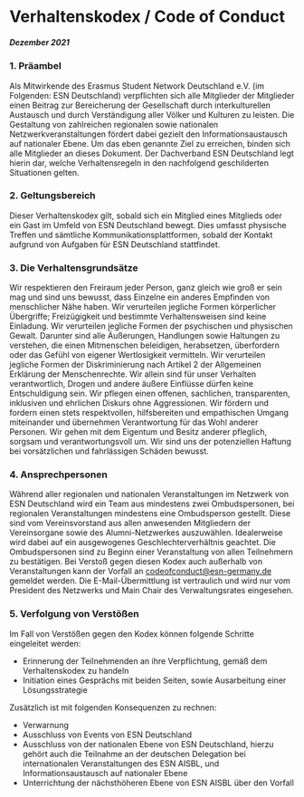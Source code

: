 # Verhaltenskodex / Code of Conduct
##### Dezember 2021

### 1. Präambel
Als Mitwirkende des Erasmus Student Network Deutschland e.V. (im Folgenden: ESN Deutschland) verpflichten sich alle Mitglieder der Mitglieder einen Beitrag zur Bereicherung der Gesellschaft durch interkulturellen Austausch und durch Verständigung aller Völker und Kulturen zu leisten.
Die Gestaltung von zahlreichen regionalen sowie nationalen Netzwerkveranstaltungen fördert dabei gezielt den Informationsaustausch auf nationaler Ebene.
Um das eben genannte Ziel zu erreichen, binden sich alle Mitglieder an dieses Dokument. 
Der Dachverband ESN Deutschland legt hierin dar, welche Verhaltensregeln in den nachfolgend geschilderten Situationen gelten.

### 2. Geltungsbereich
Dieser Verhaltenskodex gilt, sobald sich ein Mitglied eines Mitglieds oder ein Gast im Umfeld von ESN Deutschland bewegt.
Dies umfasst physische Treffen und sämtliche Kommunikationsplattformen, sobald der Kontakt aufgrund von Aufgaben für ESN Deutschland stattfindet.

### 3. Die Verhaltensgrundsätze
Wir respektieren den Freiraum jeder Person, ganz gleich wie groß er sein mag und sind uns bewusst, dass Einzelne ein anderes Empfinden von menschlicher Nähe haben. 
Wir verurteilen jegliche Formen körperlicher Übergriffe; Freizügigkeit und bestimmte Verhaltensweisen sind keine Einladung. 
Wir verurteilen jegliche Formen der psychischen und physischen Gewalt.
Darunter sind alle Äußerungen, Handlungen sowie Haltungen zu verstehen, die einen Mitmenschen beleidigen, herabsetzen, überfordern oder das Gefühl von eigener Wertlosigkeit vermitteln.
Wir verurteilen jegliche Formen der Diskriminierung nach Artikel 2 der Allgemeinen Erklärung der Menschenrechte. 
Wir allein sind für unser Verhalten verantwortlich, Drogen und andere äußere Einflüsse dürfen keine Entschuldigung sein.
Wir pflegen einen offenen, sachlichen, transparenten, inklusiven und ehrlichen Diskurs ohne Aggressionen. 
Wir fördern und fordern einen stets respektvollen, hilfsbereiten und empathischen Umgang miteinander und übernehmen Verantwortung für das Wohl anderer Personen. 
Wir gehen mit dem Eigentum und Besitz anderer pfleglich, sorgsam und verantwortungsvoll um. 
Wir sind uns der potenziellen Haftung bei vorsätzlichen und fahrlässigen Schäden bewusst.

### 4. Ansprechpersonen
Während aller regionalen und nationalen Veranstaltungen im Netzwerk von ESN Deutschland wird ein Team aus mindestens zwei Ombudspersonen, bei regionalen Veranstaltungen mindestens eine Ombudsperson gestellt. 
Diese sind vom Vereinsvorstand aus allen anwesenden Mitgliedern der Vereinsorgane sowie des Alumni-Netzwerkes auszuwählen.
Idealerweise wird dabei auf ein ausgewogenes Geschlechterverhältnis geachtet. 
Die Ombudspersonen sind zu Beginn einer Veranstaltung von allen Teilnehmern zu bestätigen. 
Bei Verstoß gegen diesen Kodex auch außerhalb von Veranstaltungen kann der Vorfall an codeofconduct@esn-germany.de gemeldet werden. 
Die E-Mail-Übermittlung ist vertraulich und wird nur vom President des Netzwerks und Main Chair des Verwaltungsrates eingesehen.

### 5. Verfolgung von Verstößen
Im Fall von Verstößen gegen den Kodex können folgende Schritte eingeleitet werden:
<ul>
    <li>    Erinnerung der Teilnehmenden an ihre Verpflichtung, gemäß dem Verhaltenskodex zu handeln</li>
    <li>    Initiation eines Gesprächs mit beiden Seiten, sowie Ausarbeitung einer Lösungsstrategie</li>
</ul>
Zusätzlich ist mit folgenden Konsequenzen zu rechnen:
<ul>
    <li>    Verwarnung</li>
    <li>    Ausschluss von Events von ESN Deutschland</li>
    <li>    Ausschluss von der nationalen Ebene von ESN Deutschland, hierzu gehört auch die Teilnahme an der deutschen Delegation bei internationalen Veranstaltungen des ESN AISBL, und Informationsaustausch auf nationaler Ebene</li>
    <li>    Unterrichtung der nächsthöheren Ebene von ESN AISBL über den Vorfall</li>
</ul>

